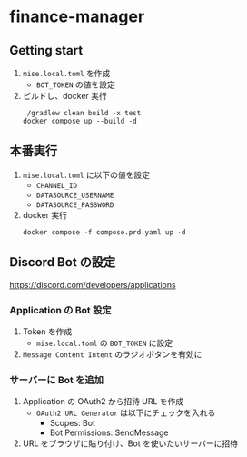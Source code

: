 # finance-manager

## Getting start

1. `mise.local.toml` を作成
   - `BOT_TOKEN` の値を設定
2. ビルドし、docker 実行
   ```shell
   ./gradlew clean build -x test
   docker compose up --build -d
   ```

## 本番実行

1. `mise.local.toml` に以下の値を設定
   - `CHANNEL_ID`
   - `DATASOURCE_USERNAME`
   - `DATASOURCE_PASSWORD`
2. docker 実行
   ```shell
   docker compose -f compose.prd.yaml up -d
   ```

## Discord Bot の設定

https://discord.com/developers/applications

### Application の Bot 設定

1. Token を作成
   - `mise.local.toml` の `BOT_TOKEN` に設定
2. `Message Content Intent` のラジオボタンを有効に

### サーバーに Bot を追加

1. Application の OAuth2 から招待 URL を作成
   - `OAuth2 URL Generator` は以下にチェックを入れる
     - Scopes: Bot
     - Bot Permissions: SendMessage
2. URL をブラウザに貼り付け、Bot を使いたいサーバーに招待
